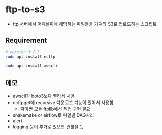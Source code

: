 # ftp-to-s3

- ftp 서버에서 어제날짜에 해당하는 파일들을 가져와 S3로 업로드하는 스크립트

## Requirement

```sh
# version 3.2.5
sudo apt install ncftp

sudo apt install awscli
```

## 메모

- awscli가 boto3보다 빨라서 사용
- ncftpget에 recursive 다운로드 기능이 있어서 사용함
  - 파이썬 모듈 ftplib에선 직접 구현 필요
- snakemake or airflow로 파일별 DAG처리
- alert
- logging 등이 추가로 있으면 괜찮을 듯
